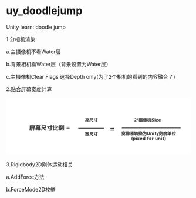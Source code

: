 # uy_doodlejump
Unity learn: doodle jump



1.分相机渲染

a.主摄像机不看Water层

b.背景相机看Water层（背景设置为Water层）

c.主摄像机Clear Flags 选择Depth only(为了2个相机的看到的内容融合？)



2.贴合屏幕宽度计算

![](./README/cameracal.png)



3.Rigidbody2D刚体运动相关

a.AddForce方法

b.ForceMode2D枚举
